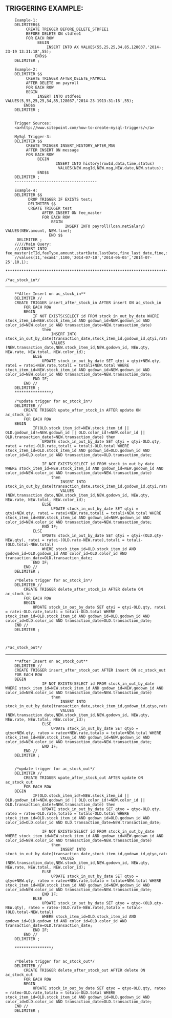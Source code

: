 TRIGGERING  EXAMPLE:
---------------------------

		Example-1:
		DELIMITER$$
		     CREATE TRIGGER BEFORE_DELETE_STDFEE1
		     BEFORE DELETE ON stdfee1
		     FOR EACH ROW
		          BEGIN
		              INSERT INTO AX VALUES(55,25,25,34,85,128037,'2014-23-19 13:31:18',55);
		         END$$
		DELIMITER ;
		
		Example-2:
		DELIMITER $$
		     CREATE TRIGGER AFTER_DELETE_PAYROLL
		     AFTER DELETE on payroll
		     FOR EACH ROW
		     BEGIN
		          INSERT INTO stdfee1 VALUES(5,55,25,25,34,85,128037,'2014-23-1913:31:18',55);
		    END$$
		DELIMITER ;
		
		
		Trigger Sources:
		<a>http://www.sitepoint.com/how-to-create-mysql-triggers/</a>
		
		MySql Trigger-3:
		DELIMITER $$
		     CREATE TRIGGER INSERT_HISTORY_AFTER_MSG
		     AFTER INSERT ON message
		     FOR EACH ROW
		          BEGIN
		                  INSERT INTO history(rowId,data,time,status)
		                   VALUES(NEW.msgId,NEW.msg,NEW.date,NEW.status);
		          END$$
		DELIMITER ;
		------------------------------------
		
		Example-4:
		DELIMITER $$
		      DROP TRIGGER IF EXISTS test;
		      DELIMITER $$
		      CREATE TRIGGER test
		            AFTER INSERT ON fee_master
		            FOR EACH ROW
		                BEGIN
		                      INSERT INTO payroll(loan,netSalary) VALUES(NEW.amount, NEW.fine);
		               END $$
		 DELIMITER ;
		/////Main Query:
		///INSERT INTO fee_master(cTId,feeType,amount,startDate,lastDate,fine_last_date,fine,status)//
		//values(11,'exam1',1100,'2014-07-10','2014-06-05','2014-07-25',10,1);
		***************************************************************************************
		
	/*ac_stock_in*/
---------------------------------------
	
	
		**After Insert on ac_stock_in**
		DELIMITER //
		CREATE TRIGGER insert_after_stock_in AFTER insert ON ac_stock_in
			FOR EACH ROW
			BEGIN	
				IF NOT EXISTS(SELECT id FROM stock_in_out_by_date WHERE stock_item_id=NEW.stock_item_id AND godown_id=NEW.godown_id AND color_id=NEW.color_id AND transaction_date=NEW.transaction_date)
					then
						INSERT INTO stock_in_out_by_date(transaction_date,stock_item_id,godown_id,qtyi,ratei,totali,color_id)
						VALUES (NEW.transaction_date,NEW.stock_item_id,NEW.godown_id, NEW.qty, NEW.rate, NEW.total, NEW.color_id);		
				ELSE
					UPDATE stock_in_out_by_date SET qtyi = qtyi+NEW.qty, ratei = ratei+NEW.rate,totali = totali+NEW.total WHERE stock_item_id=NEW.stock_item_id AND godown_id=NEW.godown_id AND color_id=NEW.color_id AND transaction_date=NEW.transaction_date;
				END IF;
			END //
		DELIMITER ;
		****************/
		
		/*update trigger for ac_stock_in*/
		DELIMITER //
			CREATE TRIGGER upate_after_stock_in AFTER update ON ac_stock_in
			FOR EACH ROW
		BEGIN
				IF(OLD.stock_item_id!=NEW.stock_item_id || OLD.godown_id!=NEW.godown_id || OLD.color_id!=NEW.color_id || OLD.transaction_date!=NEW.transaction_date) then				
					UPDATE stock_in_out_by_date SET qtyi = qtyi-OLD.qty, ratei = ratei-OLD.rate,totali = totali-OLD.total WHERE stock_item_id=OLD.stock_item_id AND godown_id=OLD.godown_id AND color_id=OLD.color_id AND transaction_date=OLD.transaction_date;
						
					IF NOT EXISTS(SELECT id FROM stock_in_out_by_date WHERE stock_item_id=NEW.stock_item_id AND godown_id=NEW.godown_id AND color_id=NEW.color_id AND transaction_date=NEW.transaction_date)
						then
							INSERT INTO stock_in_out_by_date(transaction_date,stock_item_id,godown_id,qtyi,ratei,totali,color_id)
							VALUES (NEW.transaction_date,NEW.stock_item_id,NEW.godown_id, NEW.qty, NEW.rate, NEW.total, NEW.color_id);		
					ELSE
						UPDATE stock_in_out_by_date SET qtyi = qtyi+NEW.qty, ratei = ratei+NEW.rate,totali = totali+NEW.total WHERE stock_item_id=NEW.stock_item_id AND godown_id=NEW.godown_id AND color_id=NEW.color_id AND transaction_date=NEW.transaction_date;
					END IF;
				ELSE			
					UPDATE stock_in_out_by_date SET qtyi = qtyi-(OLD.qty-NEW.qty), ratei = ratei-(OLD.rate-NEW.rate),totali = totali-(OLD.total-NEW.total)
					WHERE stock_item_id=OLD.stock_item_id AND godown_id=OLD.godown_id AND color_id=OLD.color_id AND transaction_date=OLD.transaction_date;
				END IF;
			END //
		DELIMITER ;
		
		/*Delete trigger for ac_stock_in*/
		DELIMITER //
			CREATE TRIGGER delete_after_stock_in AFTER delete ON ac_stock_in
			FOR EACH ROW
			BEGIN
				UPDATE stock_in_out_by_date SET qtyi = qtyi-OLD.qty, ratei = ratei-OLD.rate,totali = totali-OLD.total WHERE stock_item_id=OLD.stock_item_id AND godown_id=OLD.godown_id AND color_id=OLD.color_id AND transaction_date=OLD.transaction_date;
		END //
		DELIMITER ;
		
		
		
	/*ac_stock_out*/
-----------------------------------------
		**After Insert on ac_stock_out**
		DELIMITER //
		CREATE TRIGGER insert_after_stock_out AFTER insert ON ac_stock_out
		FOR EACH ROW
		BEGIN
					IF NOT EXISTS(SELECT id FROM stock_in_out_by_date WHERE stock_item_id=NEW.stock_item_id AND godown_id=NEW.godown_id AND color_id=NEW.color_id AND transaction_date=NEW.transaction_date)
						then
							INSERT INTO stock_in_out_by_date(transaction_date,stock_item_id,godown_id,qtyo,rateo,totalo,color_id)
							VALUES (NEW.transaction_date,NEW.stock_item_id,NEW.godown_id, NEW.qty, NEW.rate, NEW.total, NEW.color_id);		
					ELSE
						UPDATE stock_in_out_by_date SET qtyo = qtyo+NEW.qty, rateo = rateo+NEW.rate,totalo = totalo+NEW.total WHERE stock_item_id=NEW.stock_item_id AND godown_id=NEW.godown_id AND color_id=NEW.color_id AND transaction_date=NEW.transaction_date;
					END IF;
			END //
		DELIMITER ;
		
		
		/*update trigger for ac_stock_out*/
		DELIMITER //
			CREATE TRIGGER upate_after_stock_out AFTER update ON ac_stock_out
			FOR EACH ROW
		BEGIN
				IF(OLD.stock_item_id!=NEW.stock_item_id || OLD.godown_id!=NEW.godown_id || OLD.color_id!=NEW.color_id || OLD.transaction_date!=NEW.transaction_date) then				
					UPDATE stock_in_out_by_date SET qtyo = qtyo-OLD.qty, rateo = rateo-OLD.rate,totalo = totalo-OLD.total WHERE stock_item_id=OLD.stock_item_id AND godown_id=OLD.godown_id AND color_id=OLD.color_id AND OLD.transaction_date=NEW.transaction_date;
						
					IF NOT EXISTS(SELECT id FROM stock_in_out_by_date WHERE stock_item_id=NEW.stock_item_id AND godown_id=NEW.godown_id AND color_id=NEW.color_id AND transaction_date=NEW.transaction_date)
						then
							INSERT INTO stock_in_out_by_date(transaction_date,stock_item_id,godown_id,qtyo,rateo,totalo,color_id)
							VALUES (NEW.transaction_date,NEW.stock_item_id,NEW.godown_id, NEW.qty, NEW.rate, NEW.total, NEW.color_id);		
					ELSE
						UPDATE stock_in_out_by_date SET qtyo = qtyo+NEW.qty, rateo = rateo+NEW.rate,totalo = totalo+NEW.total WHERE stock_item_id=NEW.stock_item_id AND godown_id=NEW.godown_id AND color_id=NEW.color_id AND transaction_date=NEW.transaction_date;
					END IF;
				ELSE			
					UPDATE stock_in_out_by_date SET qtyo = qtyo-(OLD.qty-NEW.qty), rateo = rateo-(OLD.rate-NEW.rate),totalo = totalo-(OLD.total-NEW.total)
					WHERE stock_item_id=OLD.stock_item_id AND godown_id=OLD.godown_id AND color_id=OLD.color_id AND transaction_date=OLD.transaction_date;
				END IF;
			END //
		DELIMITER ;
		
		****************/
		
		
		/*Delete trigger for ac_stock_out*/
		DELIMITER //
			CREATE TRIGGER delete_after_stock_out AFTER delete ON ac_stock_out
			FOR EACH ROW
			BEGIN
				UPDATE stock_in_out_by_date SET qtyo = qtyo-OLD.qty, rateo = rateo-OLD.rate,totalo = totalo-OLD.total WHERE stock_item_id=OLD.stock_item_id AND godown_id=OLD.godown_id AND color_id=OLD.color_id AND transaction_date=OLD.transaction_date;
		END //
		DELIMITER ;
